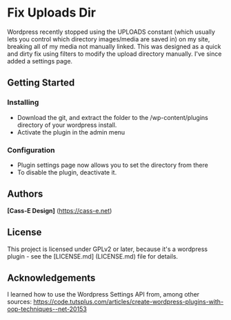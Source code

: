 # Fix Uploads Dir
Wordpress recently stopped using the UPLOADS constant (which usually lets you control which directory images/media are saved in) on my site, breaking all of my media not manually linked. This was designed as a quick and dirty fix using filters to modify the upload directory manually. 
I've since added  a settings page.

## Getting Started

### Installing
* Download the git, and extract the folder to the /wp-content/plugins directory of your wordpress install.
* Activate the plugin in the admin menu
### Configuration
* Plugin settings page now allows you to set the directory from there
* To disable the plugin, deactivate it.

## Authors
**[Cass-E Design]** (https://cass-e.net)

## License
This project is licensed under GPLv2 or later, because it's a wordpress plugin - see the [LICENSE.md] (LICENSE.md) file for details.

## Acknowledgements
I learned how to use the Wordpress Settings API from, among other sources: https://code.tutsplus.com/articles/create-wordpress-plugins-with-oop-techniques--net-20153